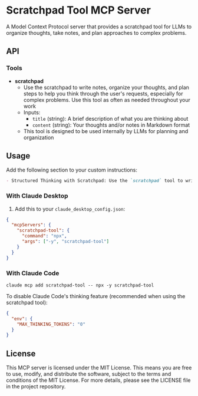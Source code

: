 # Scratchpad Tool MCP Server

A Model Context Protocol server that provides a scratchpad tool for LLMs to organize thoughts, take notes, and plan approaches to complex problems.

## API

### Tools

- **scratchpad**
  - Use the scratchpad to write notes, organize your thoughts, and plan steps to help you think through the user's requests, especially for complex problems. Use this tool as often as needed throughout your work
  - Inputs:
    - `title` (string): A brief description of what you are thinking about
    - `content` (string): Your thoughts and/or notes in Markdown format
  - This tool is designed to be used internally by LLMs for planning and organization

## Usage

Add the following section to your custom instructions:

```markdown
- Structured Thinking with Scratchpad: Use the `scratchpad` tool to write notes, organize your thoughts, and plan steps to help you think through the user's requests, especially for complex problems. Use this tool as often as needed throughout your work.
```

### With Claude Desktop

1. Add this to your `claude_desktop_config.json`:

```json
{
  "mcpServers": {
    "scratchpad-tool": {
      "command": "npx",
      "args": ["-y", "scratchpad-tool"]
    }
  }
}
```

### With Claude Code

```
claude mcp add scratchpad-tool -- npx -y scratchpad-tool
```

To disable Claude Code's thinking feature (recommended when using the scratchpad tool):

```.claude/settings.json
{
  "env": {
    "MAX_THINKING_TOKENS": "0"
  }
}
```

## License

This MCP server is licensed under the MIT License. This means you are free to use, modify, and distribute the software, subject to the terms and conditions of the MIT License. For more details, please see the LICENSE file in the project repository.

